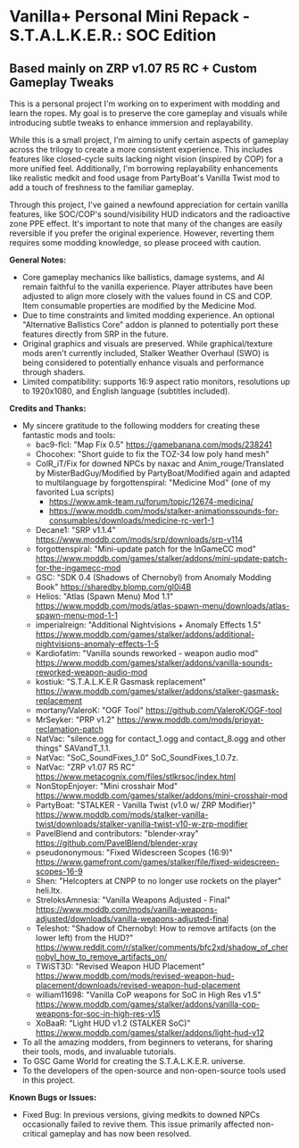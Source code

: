 # Vanilla+ Personal Mini Repack - S.T.A.L.K.E.R.: SOC Edition

## Based mainly on ZRP v1.07 R5 RC + Custom Gameplay Tweaks

This is a personal project I'm working on to experiment with modding and learn the ropes. My goal is to preserve the core gameplay and visuals while introducing subtle tweaks to enhance immersion and replayability.

While this is a small project, I'm aiming to unify certain aspects of gameplay across the trilogy to create a more consistent experience. This includes features like closed-cycle suits lacking night vision (inspired by COP) for a more unified feel. Additionally, I'm borrowing replayability enhancements like realistic medkit and food usage from PartyBoat's Vanilla Twist mod to add a touch of freshness to the familiar gameplay.

Through this project, I've gained a newfound appreciation for certain vanilla features, like SOC/COP's sound/visibility HUD indicators and the radioactive zone PPE effect. It's important to note that many of the changes are easily reversible if you prefer the original experience. However, reverting them requires some modding knowledge, so please proceed with caution.

**General Notes:**

- Core gameplay mechanics like ballistics, damage systems, and AI remain faithful to the vanilla experience. Player attributes have been adjusted to align more closely with the values found in CS and COP. Item consumable properties are modified by the Medicine Mod.
- Due to time constraints and limited modding experience. An optional "Alternative Ballistics Core" addon is planned to potentially port these features directly from SRP in the future.
- Original graphics and visuals are preserved. While graphical/texture mods aren't currently included, Stalker Weather Overhaul (SWO) is being considered to potentially enhance visuals and performance through shaders.
- Limited compatibility: supports 16:9 aspect ratio monitors, resolutions up to 1920x1080, and English language (subtitles included).

**Credits and Thanks:**

- My sincere gratitude to the following modders for creating these fantastic mods and tools:
  - bac9-flcl: "Map Fix 0.5" <https://gamebanana.com/mods/238241>
  - Chocohex: "Short guide to fix the TOZ-34 low poly hand mesh"
  - ColR_iT/Fix for downed NPCs by naxac and Anim_rouge/Translated by MisterBadGuy/Modified by PartyBoat/Modified again and adapted to multilanguage by forgottenspiral: "Medicine Mod" (one of my favorited Lua scripts)
    - <https://www.amk-team.ru/forum/topic/12674-medicina/>
    - <https://www.moddb.com/mods/stalker-animationssounds-for-consumables/downloads/medicine-rc-ver1-1>
  - Decane1: "SRP v1.1.4" <https://www.moddb.com/mods/srp/downloads/srp-v114>
  - forgottenspiral: "Mini-update patch for the InGameCC mod" <https://www.moddb.com/games/stalker/addons/mini-update-patch-for-the-ingamecc-mod>
  - GSC: "SDK 0.4 (Shadows of Chernobyl) from Anomaly Modding Book" <https://sharedby.blomp.com/gI0i4B>
  - Helios: "Atlas (Spawn Menu) Mod 1.1" <https://www.moddb.com/mods/atlas-spawn-menu/downloads/atlas-spawn-menu-mod-1-1>
  - imperialreign: "Additional Nightvisions + Anomaly Effects 1.5" <https://www.moddb.com/games/stalker/addons/additional-nightvisions-anomaly-effects-1-5>
  - Kardiofatim: "Vanilla sounds reworked - weapon audio mod" <https://www.moddb.com/games/stalker/addons/vanilla-sounds-reworked-weapon-audio-mod>
  - kostiuk: "S.T.A.L.K.E.R Gasmask replacement" <https://www.moddb.com/games/stalker/addons/stalker-gasmask-replacement>
  - mortany/VaIeroK: "OGF Tool" <https://github.com/VaIeroK/OGF-tool>  
  - MrSeyker: "PRP v1.2" <https://www.moddb.com/mods/pripyat-reclamation-patch>
  - NatVac: "silence.ogg for contact_1.ogg and contact_8.ogg and other things" SAVandT_1.1.
  - NatVac: "SoC_SoundFixes_1.0" SoC_SoundFixes_1.0.7z.
  - NatVac: "ZRP v1.07 R5 RC" <https://www.metacognix.com/files/stlkrsoc/index.html>
  - NonStopEnjoyer: "Mini crosshair Mod" <https://www.moddb.com/games/stalker/addons/mini-crosshair-mod>
  - PartyBoat: "STALKER - Vanilla Twist (v1.0 w/ ZRP Modifier)" <https://www.moddb.com/mods/stalker-vanilla-twist/downloads/stalker-vanilla-twist-v10-w-zrp-modifier>
  - PavelBlend and contributors: "blender-xray" <https://github.com/PavelBlend/blender-xray>
  - pseudononymous: "Fixed Widescreen Scopes (16:9)" <https://www.gamefront.com/games/stalker/file/fixed-widescreen-scopes-16-9>
  - Shen: "Helcopters at CNPP to no longer use rockets on the player" heli.ltx.
  - StreloksAmnesia: "Vanilla Weapons Adjusted - Final" <https://www.moddb.com/mods/vanilla-weapons-adjusted/downloads/vanilla-weapons-adjusted-final>
  - Teleshot: "Shadow of Chernobyl: How to remove artifacts (on the lower left) from the HUD?" <https://www.reddit.com/r/stalker/comments/bfc2xd/shadow_of_chernobyl_how_to_remove_artifacts_on/>
  - TWiST3D: "Revised Weapon HUD Placement" <https://www.moddb.com/mods/revised-weapon-hud-placement/downloads/revised-weapon-hud-placement>
  - william11698: "Vanilla CoP weapons for SoC in High Res v1.5" <https://www.moddb.com/games/stalker/addons/vanilla-cop-weapons-for-soc-in-high-res-v15>
  - XoBaaR: "Light HUD v1.2 (STALKER SoC)" <https://www.moddb.com/games/stalker/addons/light-hud-v12>
- To all the amazing modders, from beginners to veterans, for sharing their tools, mods, and invaluable tutorials.
- To GSC Game World for creating the S.T.A.L.K.E.R. universe.
- To the developers of the open-source and non-open-source tools used in this project.

**Known Bugs or Issues:**

- Fixed Bug: In previous versions, giving medkits to downed NPCs occasionally failed to revive them. This issue primarily affected non-critical gameplay and has now been resolved.

